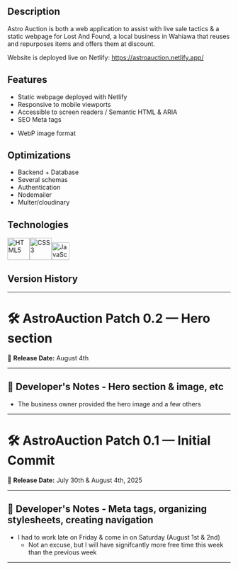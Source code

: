 ## Description
Astro Auction is both a web application to assist with live sale tactics & a static webpage for Lost And Found, a local business in Wahiawa that reuses and repurposes items and offers them at discount. 

Website is deployed live on Netlify: https://astroauction.netlify.app/

## Features
* Static webpage deployed with Netlify
* Responsive to mobile viewports
* Accessible to screen readers / Semantic HTML & ARIA
* SEO Meta tags
<!-- * Functional Contact Form  -->
* WebP image format

## Optimizations
* Backend + Database
* Several schemas
* Authentication
* Nodemailer
* Multer/cloudinary

## Technologies
<img src="https://profilinator.rishav.dev/skills-assets/html5-original-wordmark.svg" alt="HTML5" height="50" /><img src="https://profilinator.rishav.dev/skills-assets/css3-original-wordmark.svg" alt="CSS3" height="50" /><img src="https://profilinator.rishav.dev/skills-assets/javascript-original.svg" alt="JavaScript" height="40" />

## Version History
---------------------------------------------------------------------------------------------------------------------------
# 🛠️ AstroAuction Patch 0.2 — Hero section
📅 **Release Date:** August 4th 

---

## 📢 Developer's Notes - **Hero section & image, etc**

- The business owner provided the hero image and a few others
---------------------------------------------------------------------------------------------------------------------------
# 🛠️ AstroAuction Patch 0.1 — Initial Commit
📅 **Release Date:** July 30th & August 4th, 2025

---

## 📢 Developer's Notes - **Meta tags, organizing stylesheets, creating navigation**

- I had to work late on Friday & come in on Saturday (August 1st & 2nd)
  - Not an excuse, but I will have signifcantly more free time this week than the previous week
---------------------------------------------------------------------------------------------------------------------------
